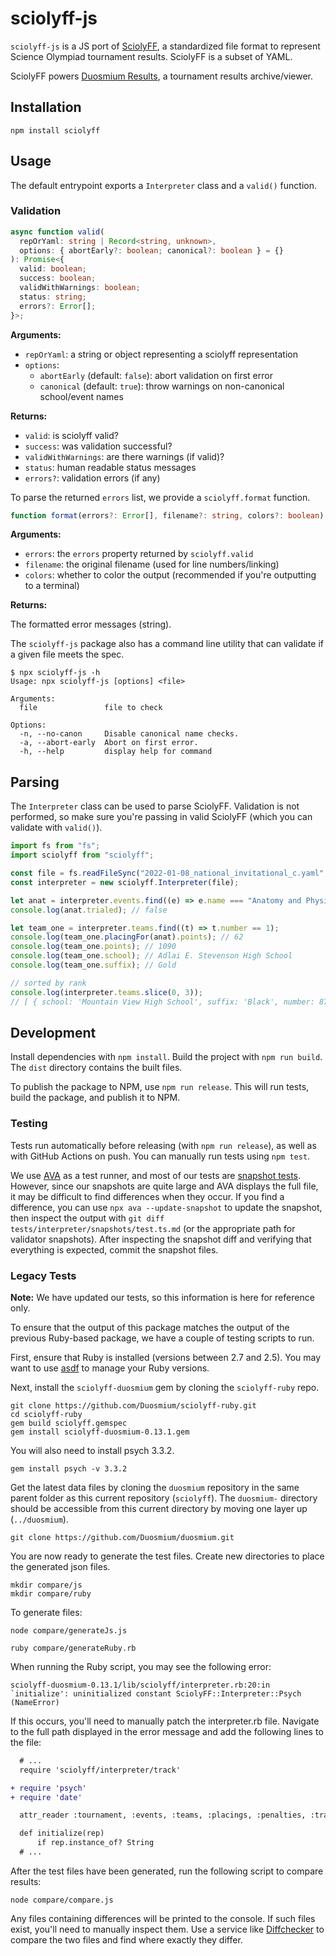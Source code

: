 # sciolyff-js

`sciolyff-js` is a JS port of [SciolyFF](https://github.com/Duosmium/sciolyff), a standardized file format to represent Science Olympiad tournament results. SciolyFF is a subset of YAML.

SciolyFF powers [Duosmium Results](https://www.duosmium.com/results/), a tournament results archive/viewer.

## Installation

```
npm install sciolyff
```

## Usage

The default entrypoint exports a `Interpreter` class and a `valid()` function.

### Validation

```ts
async function valid(
  repOrYaml: string | Record<string, unknown>,
  options: { abortEarly?: boolean; canonical?: boolean } = {}
): Promise<{
  valid: boolean;
  success: boolean;
  validWithWarnings: boolean;
  status: string;
  errors?: Error[];
}>;
```

**Arguments:**

- `repOrYaml`: a string or object representing a sciolyff representation
- `options`:
  - `abortEarly` (default: `false`): abort validation on first error
  - `canonical` (default: `true`): throw warnings on non-canonical school/event names

**Returns:**

- `valid`: is sciolyff valid?
- `success`: was validation successful?
- `validWithWarnings`: are there warnings (if valid)?
- `status`: human readable status messages
- `errors?`: validation errors (if any)

To parse the returned `errors` list, we provide a `sciolyff.format` function.

```ts
function format(errors?: Error[], filename?: string, colors?: boolean): string;
```

**Arguments:**

- `errors`: the `errors` property returned by `sciolyff.valid`
- `filename`: the original filename (used for line numbers/linking)
- `colors`: whether to color the output (recommended if you're outputting to a terminal)

**Returns:**

The formatted error messages (string).

The `sciolyff-js` package also has a command line utility that can validate if a given file meets the spec.

```
$ npx sciolyff-js -h
Usage: npx sciolyff-js [options] <file>

Arguments:
  file               file to check

Options:
  -n, --no-canon     Disable canonical name checks.
  -a, --abort-early  Abort on first error.
  -h, --help         display help for command
```

## Parsing

The `Interpreter` class can be used to parse SciolyFF. Validation is not performed, so make sure you're passing in valid SciolyFF (which you can validate with `valid()`).

```js
import fs from "fs";
import sciolyff from "sciolyff";

const file = fs.readFileSync("2022-01-08_national_invitational_c.yaml", "utf8");
const interpreter = new sciolyff.Interpreter(file);

let anat = interpreter.events.find((e) => e.name === "Anatomy and Physiology");
console.log(anat.trialed); // false

let team_one = interpreter.teams.find((t) => t.number == 1);
console.log(team_one.placingFor(anat).points); // 62
console.log(team_one.points); // 1090
console.log(team_one.school); // Adlai E. Stevenson High School
console.log(team_one.suffix); // Gold

// sorted by rank
console.log(interpreter.teams.slice(0, 3));
// [ { school: 'Mountain View High School', suffix: 'Black', number: 87, state: 'CA' ... }, ... ]
```

## Development

Install dependencies with `npm install`. Build the project with `npm run build`. The `dist` directory contains the built files.

To publish the package to NPM, use `npm run release`. This will run tests, build the package, and publish it to NPM.

### Testing

Tests run automatically before releasing (with `npm run release`), as well as with GitHub Actions on push. You can manually run tests using `npm test`.

We use [AVA](https://github.com/avajs/ava) as a test runner, and most of our tests are [snapshot tests](https://github.com/avajs/ava/blob/main/docs/04-snapshot-testing.md). However, since our snapshots are quite large and AVA displays the full file, it may be difficult to find differences when they occur. If you find a difference, you can use `npx ava --update-snapshot` to update the snapshot, then inspect the output with `git diff tests/interpreter/snapshots/test.ts.md` (or the appropriate path for validator snapshots). After inspecting the snapshot diff and verifying that everything is expected, commit the snapshot files.

### Legacy Tests

**Note:** We have updated our tests, so this information is here for reference only.

To ensure that the output of this package matches the output of the previous Ruby-based package, we have a couple of testing scripts to run.

First, ensure that Ruby is installed (versions between 2.7 and 2.5). You may want to use [asdf](https://asdf-vm.com/) to manage your Ruby versions.

Next, install the `sciolyff-duosmium` gem by cloning the `sciolyff-ruby` repo.

```
git clone https://github.com/Duosmium/sciolyff-ruby.git
cd sciolyff-ruby
gem build sciolyff.gemspec
gem install sciolyff-duosmium-0.13.1.gem
```

You will also need to install psych 3.3.2.

```
gem install psych -v 3.3.2
```

Get the latest data files by cloning the `duosmium` repository in the same parent folder as this current repository (`sciolyff`). The `duosmium-` directory should be accessible from this current directory by moving one layer up (`../duosmium`).

```
git clone https://github.com/Duosmium/duosmium.git
```

You are now ready to generate the test files. Create new directories to place the generated json files.

```
mkdir compare/js
mkdir compare/ruby
```

To generate files:

```
node compare/generateJs.js
```

```
ruby compare/generateRuby.rb
```

When running the Ruby script, you may see the following error:

```
sciolyff-duosmium-0.13.1/lib/sciolyff/interpreter.rb:20:in `initialize': uninitialized constant SciolyFF::Interpreter::Psych (NameError)
```

If this occurs, you'll need to manually patch the interpreter.rb file. Navigate to the full path displayed in the error message and add the following lines to the file:

```diff
  # ...
  require 'sciolyff/interpreter/track'

+ require 'psych'
+ require 'date'

  attr_reader :tournament, :events, :teams, :placings, :penalties, :tracks

  def initialize(rep)
      if rep.instance_of? String
  # ...
```

After the test files have been generated, run the following script to compare results:

```
node compare/compare.js
```

Any files containing differences will be printed to the console. If such files exist, you'll need to manually inspect them. Use a service like [Diffchecker](https://www.diffchecker.com/) to compare the two files and find where exactly they differ.
